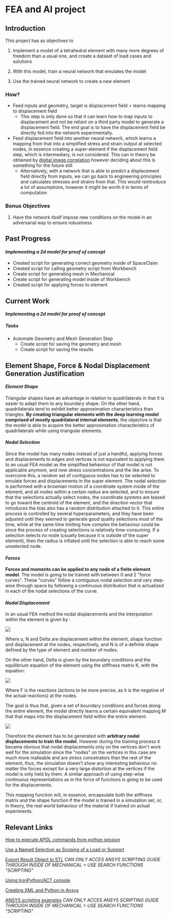 # FEA and AI project

## Introduction

This project has as objectives to 

1.  Implement a model of a tetrahedral element with many more degrees of freedom than a usual one, and create a dataset of load cases and solutions

2. With this model, train a neural network that emulates the model

3. Use the trained neural network to create a new element

### How?

* Feed inputs and geometry, target is displacement field > learns mapping to displacement field 
  * This step is only done so that it can learn how to map inputs to displacement and not be reliant on a third party model to generate a displacement field. The end goal is to have the displacement field be directly fed into the network experimentally.
* Feed displacement field into another neural network, which learns a mapping from that into a simplified stress and strain output at selected nodes, in essence creating a super-element if the displacement field step, which is intermediary, is not considered. This can in theory be obtained by [digital image correlation](https://en.wikipedia.org/wiki/Digital_image_correlation_and_tracking) however deciding about this is something for the future still
  * Alternatively, with a network that is able to predict a displacement field directly from inputs, we can go back to engineering principles and calculates stresses and strains from that. This would reintroduce a lot of assumptions, however it might be worth it in terms of computation

### Bonus Objectives

1. Have the network itself impose new conditions on the model in an adversarial  way to ensure robustness

## Past Progress
#### _Implementing a 2d model for proof of concept_
  * Created script for generating correct geometry inside of SpaceClaim
  * Created script for calling geometry script from Workbench
  * Create script for generating mesh in Mechanical
  * Create script for generating model inside of Workbench
  * Created script for applying forces to element
## Current Work
#### _Implementing a 2d model for proof of concept_

##### Tasks

* Automate Geometry and Mesh Generation Step
  * Create script for saving the geometry and mesh
  * Create script for saving the results



## Element Shape, Force & Nodal Displacement Generation Justification

#### *Element Shape*

Triangular shapes  have an advantage in relation to quadrilaterals in that it is easier to adapt them to any boundary shape. On the other hand, quadrilaterals  tend to exhibit better approximation characteristics than triangles. **By creating triangular elements with the deep learning model comprised of mostly quadrilateral internal elements**, the objective is that the model is able to acquire the better approximation characteristics of quadrilaterals while using triangular elements.

#### *Nodal Selection*

Since the model has many nodes instead of just a handful, applying forces and displacements to edges and vertices is not equivalent to applying them to an usual FEA model as the simplified behaviour of that model is not applicable anymore, and now stress concentrations and the like arise. To overcome this, a random set of contiguous nodes has to be selected to emulate forces and displacements in the super element. The nodal selection is performed with a brownian motion of a coordinate system inside of the element, and all nodes within a certain radius are selected, and to ensure that the selections actually select nodes, the coordinate systems are biased to go toward the centroid of the element, and the direction vector that introduces the bias also has a random distribution attached to it. This entire process is controlled by several hyperparameters, and they have been adjusted until they seemed to generate good quality selections most of the time, while at the same time limiting how complex the behaviour could be since the process of creating selections is relatively time-consuming. If a selection selects no node (usually because it is outside of the super element), then the radius is inflated until the selection is able to reach some unselected node. 

#### *Forces*

**Forces and moments can be applied to any node of a finite element model**. The model is going to be trained with between 0 and 2 "force curves". These "curves" follow a contiguous nodal selection and vary step-wise through space by following a continuous distribution that is actualized in each of the nodal selections of the curve. 

#### *Nodal Displacement*

In an usual FEA method the nodal displacements and the interpolation within the element is given by :

<img src="https://render.githubusercontent.com/render/math?math=\{u\}_e = [N]_e\{\Delta\}_e">

Where  u, N and Delta are displacement within the element, shape function and displacement at the nodes, respectively, and N is of a definite shape defined by the type of element and number of nodes.  

On the other hand, Delta is given by the boundary conditions and the equilibrium equation of the element using the stiffness matrix K, with the equation:

<img src="https://render.githubusercontent.com/render/math?math=[K]\{\Delta\} = \{F^L\}">

Where F is the reactions (actions to be more precise, as it is the negative of the actual reactions) at the nodes. 

The goal is thus that, given a set of boundary conditions and forces along the entire element, the model directly learns a certain equivalent mapping M that that maps into the displacement field within the entire element. 

<img src="https://render.githubusercontent.com/render/math?math=M: (F_e,  \Delta_{BC})  \mapsto u_e">

Therefore the element has to be generated with **arbitrary nodal displacements to train the model.** However during the training process it became obvious that nodal displacements only on the vertices don't work well for the simulation since the "nodes" on the vertices in this case are much more malleable and are stress concetrators than the rest of the element, thus, the simulation doesn't show any interesting behaviour no matter the forces except  for a very large distortion at the vertices if the model is only held by them. A similar approach of using step-wise continuous representations as in the force of functions is going to be used for the displacements.

This mapping function will, in essence, encapsulate both the stiffness matrix and the shape function if the model is trained in a simulation set, or, in theory, the real world behaviour of the material if trained on actual experiments.



## Relevant Links

[How to execute APDL commands from python session](https://www.youtube.com/watch?v=bSP9pi-4QW0)

[Use a Named Selection as Scoping of a Load or Support](https://ansyshelp.ansys.com/account/secured?returnurl=/Views/Secured/corp/v201/en/act_script/act_script_examples_NamedSelection_as_Scoping.html)

[Export Result Object to STL](https://ansyshelp.ansys.com/account/secured?returnurl=/Views/Secured/corp/v201/en/act_script/act_script_examples_export_result_object.html) *CAN ONLY ACCES ANSYS SCRIPTING GUIDE THROUGH INSIDE OF MECHANICAL > USE SEARCH FUNCTIONS "SCRIPTING"*

[Using IronPython/ACT console](https://www.youtube.com/watch?v=txPimWRh8nM) 

[Creating XML and Python in Ansys](https://www.youtube.com/watch?v=fURQ-22YKmc)

[ANSYS scripting examples](https://ansyshelp.ansys.com/account/secured?returnurl=/Views/Secured/corp/v201/en/act_script/pt03.html) *CAN ONLY ACCES ANSYS SCRIPTING GUIDE THROUGH INSIDE OF MECHANICAL > USE SEARCH FUNCTIONS "SCRIPTING"*